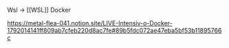 Wsl → [[WSL]]
Docker

https://metal-flea-041.notion.site/LIVE-Intensiv-o-Docker-1792014141ff809ab7cfeb220d8ac7fe#89b5fdc072ae47eba5bf53b11895766c